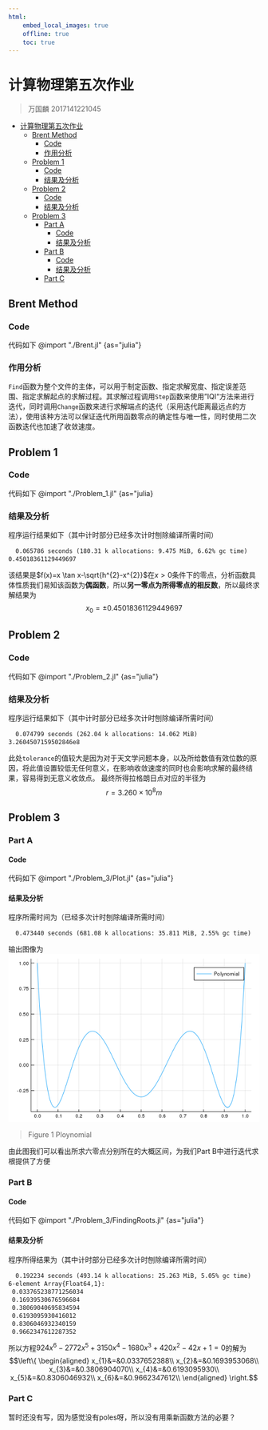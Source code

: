 ```yaml
---
html:
    embed_local_images: true
    offline: true
    toc: true
---
```

# 计算物理第五次作业

> 万国麟
> 2017141221045

<!-- @import "[TOC]" {cmd="toc" depthFrom=1 depthTo=6 orderedList=false} -->

<!-- code_chunk_output -->

- [计算物理第五次作业](#%E8%AE%A1%E7%AE%97%E7%89%A9%E7%90%86%E7%AC%AC%E4%BA%94%E6%AC%A1%E4%BD%9C%E4%B8%9A)
	- [Brent Method](#brent-method)
		- [Code](#code)
		- [作用分析](#%E4%BD%9C%E7%94%A8%E5%88%86%E6%9E%90)
	- [Problem 1](#problem-1)
		- [Code](#code-1)
		- [结果及分析](#%E7%BB%93%E6%9E%9C%E5%8F%8A%E5%88%86%E6%9E%90)
	- [Problem 2](#problem-2)
		- [Code](#code-2)
		- [结果及分析](#%E7%BB%93%E6%9E%9C%E5%8F%8A%E5%88%86%E6%9E%90-1)
	- [Problem 3](#problem-3)
		- [Part A](#part-a)
			- [Code](#code-3)
			- [结果及分析](#%E7%BB%93%E6%9E%9C%E5%8F%8A%E5%88%86%E6%9E%90-2)
		- [Part B](#part-b)
			- [Code](#code-4)
			- [结果及分析](#%E7%BB%93%E6%9E%9C%E5%8F%8A%E5%88%86%E6%9E%90-3)
		- [Part C](#part-c)

<!-- /code_chunk_output -->

## Brent Method
### Code
代码如下
@import "./Brent.jl" {as="julia"}
### 作用分析
`Find`函数为整个文件的主体，可以用于制定函数、指定求解宽度、指定误差范围、指定求解起点的求解过程。其求解过程调用`Step`函数来使用”IQI“方法来进行迭代，同时调用`Change`函数来进行求解端点的迭代（采用迭代距离最远点的方法），使用该种方法可以保证迭代所用函数零点的确定性与唯一性，同时使用二次函数迭代也加速了收敛速度。
## Problem 1
### Code
代码如下
@import "./Problem_1.jl" {as="julia}
### 结果及分析
程序运行结果如下（其中计时部分已经多次计时刨除编译所需时间）
```
  0.065786 seconds (180.31 k allocations: 9.475 MiB, 6.62% gc time)
0.45018361129449697
```
该结果是$f(x)=x \tan x-\sqrt{h^{2}-x^{2}}$在$x>0$条件下的零点，分析函数具体性质我们易知该函数为**偶函数**，所以**另一零点为所得零点的相反数**，所以最终求解结果为
$$x_{0}=\pm0.45018361129449697$$
## Problem 2
### Code
代码如下
@import "./Problem_2.jl" {as="julia"}
### 结果及分析
程序运行结果如下（其中计时部分已经多次计时刨除编译所需时间）
```
  0.074799 seconds (262.04 k allocations: 14.062 MiB)
3.2604507159502846e8
```
此处`tolerance`的值较大是因为对于天文学问题本身，以及所给数值有效位数的原因，将此值设置较低无任何意义，在影响收敛速度的同时也会影响求解的最终结果，容易得到无意义收敛点。
最终所得拉格朗日点对应的半径为
$$r=3.260\times10^{8}m$$
## Problem 3
### Part A
#### Code
代码如下
@import "./Problem_3/Plot.jl" {as="julia"}
#### 结果及分析
程序所需时间为（已经多次计时刨除编译所需时间）
```
  0.473440 seconds (681.08 k allocations: 35.811 MiB, 2.55% gc time)
```
输出图像为
![Ploynomial](Problem_3/result.png)
>Figure 1 Ploynomial

由此图我们可以看出所求六零点分别所在的大概区间，为我们Part B中进行迭代求根提供了方便
### Part B
#### Code
代码如下
@import "./Problem_3/FindingRoots.jl" {as="julia"}
#### 结果及分析
程序所得结果为（其中计时部分已经多次计时刨除编译所需时间）
```
  0.192234 seconds (493.14 k allocations: 25.263 MiB, 5.05% gc time)
6-element Array{Float64,1}:
 0.033765238771256034
 0.16939530676596684 
 0.38069040695834594 
 0.6193095930416012  
 0.8306046932340159  
 0.9662347612287352
```
所以方程$924 x^{6}-2772 x^{5}+3150 x^{4}-1680 x^{3}+420 x^{2}-42 x+1=0$的解为
$$\left\{
\begin{aligned}
x_{1}&=&0.0337652388\\
x_{2}&=&0.1693953068\\
x_{3}&=&0.3806904070\\
x_{4}&=&0.6193095930\\
x_{5}&=&0.8306046932\\
x_{6}&=&0.9662347612\\
\end{aligned}
\right.$$
### Part C
暂时还没有写，因为感觉没有poles呀，所以没有用乘新函数方法的必要？